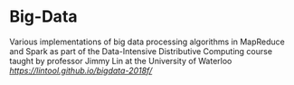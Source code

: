 # Big-Data

Various implementations of big data processing algorithms in MapReduce and Spark as part of the Data-Intensive Distributive Computing course taught by professor Jimmy Lin at the University of Waterloo *https://lintool.github.io/bigdata-2018f/*
